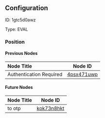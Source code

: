 # <nil>
## Configuration
ID:  1gtc5d0awz

Type: EVAL 








### Position

#### Previous Nodes
| Node Title | Node ID |
| :------------- | ------------ |
| Authentication Required | [4psx471uwp](./4psx471uwp.md) | 
 
 #### Future Nodes
| Node Title | Node ID |
| :------------- | ------------ |
| to otp |[kok73n8hkt](./kok73n8hkt.md) | 